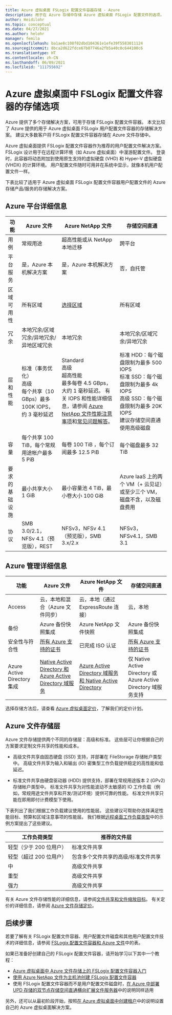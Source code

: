 ```yaml
---
title: Azure 虚拟桌面 FSLogix 配置文件容器存储 - Azure
description: 用于在 Azure 存储中存储 Azure 虚拟桌面 FSLogix 配置文件的选项。
author: Heidilohr
ms.topic: conceptual
ms.date: 04/27/2021
ms.author: helohr
manager: femila
ms.openlocfilehash: ba1ae8c108f02dbd104361e1efe39f5583011124
ms.sourcegitcommit: 8bca2d622fdce67b07746a2fb5a40c0c644100c6
ms.translationtype: HT
ms.contentlocale: zh-CN
ms.lasthandoff: 06/09/2021
ms.locfileid: "111755692"
---
```

# <a name="storage-options-for-fslogix-profile-containers-in-azure-virtual-desktop"></a>Azure 虚拟桌面中 FSLogix 配置文件容器的存储选项

Azure 提供了多个存储解决方案，可用于存储 FSLogix 配置文件容器。 本文比较了 Azure 提供的用于 Azure 虚拟桌面 FSLogix 用户配置文件容器的存储解决方案。 建议大多数客户将 FSLogix 配置文件容器存储在 Azure 文件存储中。

Azure 虚拟桌面提供 FSLogix 配置文件容器作为推荐的用户配置文件解决方案。 FSLogix 设计用于在远程计算环境（如 Azure 虚拟桌面）中漫游配置文件。 登录时，此容器将动态附加到使用原生支持的虚拟硬盘 (VHD) 和 Hyper-V 虚拟硬盘 (VHDX) 的计算环境。 用户配置文件随时可用并在系统中显示，就像本机用户配置文件一样。

下表比较了适用于 Azure 虚拟桌面 FSLogix 配置文件容器用户配置文件的 Azure 存储产品/服务的存储解决方案。

## <a name="azure-platform-details"></a>Azure 平台详细信息

|功能|Azure 文件|Azure NetApp 文件|存储空间直通|
|--------|-----------|------------------|---------------------|
|用例|常规用途|超高性能或从 NetApp 本地迁移|跨平台|
|平台服务|是，Azure 本机解决方案|是，Azure 本机解决方案|否，自托管|
|区域可用性|所有区域|[选择区域](https://azure.microsoft.com/global-infrastructure/services/?products=netapp&regions=all)|所有区域|
|冗余|本地冗余/区域冗余/异地冗余/异地区域冗余|本地冗余|本地冗余/区域冗余/异地冗余|
|层和性能| 标准（事务优化）<br>高级<br>每个共享（10 GBps）最多 100K IOPS，约 3 毫秒延迟|Standard<br>高级<br>超高性能<br>最多每卷 4.5 GBps，大约 1 毫秒延迟。 有关 IOPS 和性能详细信息，请参阅 [Azure NetApp 文件性能注意事项](../azure-netapp-files/azure-netapp-files-performance-considerations.md)和[常见问题解答](../azure-netapp-files/azure-netapp-files-faqs.md#how-do-i-convert-throughput-based-service-levels-of-azure-netapp-files-to-iops)。|标准 HDD：每个磁盘限制为最多 500 IOPS<br>标准 SSD：每个磁盘限制为最多 4k IOPS<br>高级 SSD：每个磁盘限制为最多 20K IOPS<br>建议存储空间直通使用高级磁盘|
|容量|每个共享 100 TiB，每个常规用途帐户最多 5 PiB |每卷 100 TiB ，每个订阅最多 12.5 PiB|每个磁盘最多 32 TiB|
|要求的基础设施|最小共享大小 1 GiB|最小容量池 4 TiB，最小卷大小 100 GiB|Azure IaaS 上的两个 VM（+ 云见证）或至少三个 VM，磁盘不含，以及磁盘费用|
|协议|SMB 3.0/2.1，NFSv 4.1（预览版），REST|NFSv3，NFSv 4.1（预览版），SMB 3.x/2.x|NFSv3，NFSv4.1，SMB 3.1|

## <a name="azure-management-details"></a>Azure 管理详细信息

|功能|Azure 文件|Azure NetApp 文件|存储空间直通|
|--------|-----------|------------------|---------------------|
|Access|云，本地和混合（Azure 文件同步）|云，本地（通过 ExpressRoute 连接）|云，本地|
|备份|Azure 备份快照集成|Azure NetApp 文件快照|Azure 备份快照集成|
|安全性与符合性|[所有 Azure 支持的证书](https://www.microsoft.com/trustcenter/compliance/complianceofferings)|已完成 ISO 认证|[所有 Azure 支持的证书](https://www.microsoft.com/trustcenter/compliance/complianceofferings)|
|Azure Active Directory 集成|[Native Active Directory 和 Azure Active Directory 域服务](../storage/files/storage-files-active-directory-overview.md)|[Azure Active Directory 域服务和 Native Active Directory](../azure-netapp-files/azure-netapp-files-faqs.md#does-azure-netapp-files-support-azure-active-directory)|仅 Native Active Directory 或 Azure Active Directory 域服务支持|

选择存储方法后，请查看 [Azure 虚拟桌面定价](https://azure.microsoft.com/pricing/details/virtual-desktop/)，了解我们的定价计划。

## <a name="azure-files-tiers"></a>Azure 文件存储层

Azure 文件存储提供两个不同的存储层：高级和标准。 这些层可让你根据自己的方案要求定制文件共享的性能和成本。

- 高级文件共享由固态硬盘 (SSD) 支持，并部署在 FileStorage 存储帐户类型中。 高级文件共享为输入和输出 (IO) 密集型工作负载提供稳定的高性能和低延迟。 

- 标准文件共享由硬盘驱动器 (HDD) 提供支持，部署在常规用途版本 2 (GPv2) 存储帐户类型中。 标准文件共享为对性能波动不太敏感的 IO 工作负载（例如，常规用途文件共享和开发/测试环境）提供可靠的性能。 标准文件共享只能在即用即付计费模型下使用。

下表列出了我们根据工作负载建议使用的性能层。 这些建议可帮助你选择满足性能目标、预算和区域注意事项的性能层。 我们根据[远程桌面工作负载类型](/windows-server/remote/remote-desktop-services/remote-desktop-workloads)中的示例方案提出了这些建议。 

| 工作负荷类型 | 推荐的文件层 |
|--------|-----------|
| 轻型（少于 200 位用户） | 标准文件共享 |
| 轻型（超过 200 位用户） | 包含多个文件共享的高级/标准文件共享 |
|中|高级文件共享|
|重型|高级文件共享|
|强力|高级文件共享|

有关 Azure 文件存储性能的详细信息，请参阅[文件共享和文件缩放目标](../storage/files/storage-files-scale-targets.md#azure-files-scale-targets)。 有关定价的详细信息，请参阅 [Azure 文件存储定价](https://azure.microsoft.com/pricing/details/storage/files/)。

## <a name="next-steps"></a>后续步骤

若要了解有关 FSLogix 配置文件容器、用户配置文件磁盘和其他用户配置文件技术的详细信息，请参阅 [FSLogix 配置文件容器和 Azure 文件](fslogix-containers-azure-files.md)中的表。

如果已准备好创建自己的 FSLogix 配置文件容器，请开始学习以下其中一个教程：

- [Azure 虚拟桌面中 Azure 文件存储上的 FSLogix 配置文件容器入门](create-file-share.md)
- [使用 Azure NetApp 文件为主机池创建 FSLogix 配置文件容器](create-fslogix-profile-container.md)
- 使用 FSLogix 配置文件容器而不是用户配置文件磁盘时，[在 Azure 中部署 UPD 存储的双节点存储空间直通横向扩展文件服务器](/windows-server/remote/remote-desktop-services/rds-storage-spaces-direct-deployment/)中的说明同样适用

另外，还可以从最初阶段开始，按照[在 Azure 虚拟桌面中创建租户](./virtual-desktop-fall-2019/tenant-setup-azure-active-directory.md)中的说明设置自己的 Azure 虚拟桌面解决方案。
